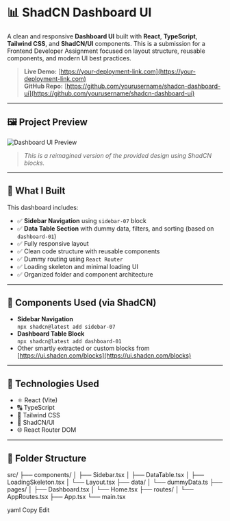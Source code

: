 # 📊 ShadCN Dashboard UI

A clean and responsive **Dashboard UI** built with **React**, **TypeScript**, **Tailwind CSS**, and **ShadCN/UI** components. This is a submission for a Frontend Developer Assignment focused on layout structure, reusable components, and modern UI best practices.

> **Live Demo:** [https://your-deployment-link.com](https://your-deployment-link.com)  
> **GitHub Repo:** [https://github.com/yourusername/shadcn-dashboard-ui](https://github.com/yourusername/shadcn-dashboard-ui)

---

## 🖼️ Project Preview

![Dashboard UI Preview](./public/dashboard-ui.png)

> _This is a reimagined version of the provided design using ShadCN blocks._

---

## 🔧 What I Built

This dashboard includes:

- ✅ **Sidebar Navigation** using `sidebar-07` block  
- ✅ **Data Table Section** with dummy data, filters, and sorting (based on `dashboard-01`)  
- ✅ Fully responsive layout  
- ✅ Clean code structure with reusable components  
- ✅ Dummy routing using `React Router`  
- ✅ Loading skeleton and minimal loading UI  
- ✅ Organized folder and component architecture

---

## 🧩 Components Used (via ShadCN)

- **Sidebar Navigation**  
  `npx shadcn@latest add sidebar-07`
- **Dashboard Table Block**  
  `npx shadcn@latest add dashboard-01`
- Other smartly extracted or custom blocks from [https://ui.shadcn.com/blocks](https://ui.shadcn.com/blocks)

---

## 🧱 Technologies Used

- ⚛️ React (Vite)
- 🔠 TypeScript
- 💨 Tailwind CSS
- 🎯 ShadCN/UI
- 🌐 React Router DOM

---

## 📁 Folder Structure

src/
├── components/
│ ├── Sidebar.tsx
│ ├── DataTable.tsx
│ ├── LoadingSkeleton.tsx
│ └── Layout.tsx
├── data/
│ └── dummyData.ts
├── pages/
│ ├── Dashboard.tsx
│ └── Home.tsx
├── routes/
│ └── AppRoutes.tsx
├── App.tsx
└── main.tsx

yaml
Copy
Edit
